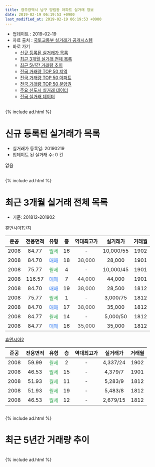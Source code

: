 ```yaml
---
title: 광주광역시 남구 양림동 아파트 실거래 정보
date: 2019-02-19 06:19:53 +0900
last_modified_at: 2019-02-19 06:19:53 +0900
---
```


* 업데이트 : 2019-02-19
* 자료 출처 : [국토교통부 실거래가 공개시스템](http://rt.molit.go.kr)
* 바로 가기
    * [신규 등록된 실거래가 목록](#신규-등록된-실거래가-목록)
    * [최근 3개월 실거래 전체 목록](#최근-3개월-실거래-전체-목록)
    * [최근 5년간 거래량 추이](#최근-5년간-거래량-추이)
    * [전국 거래량 TOP 50 지역](https://ayogom.github.io/apt-trade-info/최근-3개월-전국에서-가장-거래가-많이-발생한-지역)
    * [전국 거래량 TOP 50 아파트](https://ayogom.github.io/apt-trade-info/최근-3개월-전국에서-가장-거래가-많이-발생한-아파트)
    * [전국 거래량 TOP 50 분양권](https://ayogom.github.io/apt-trade-info/최근-3개월-전국에서-가장-거래가-많이-발생한-분양권)
    * [주요 신도시 실거래 데이터](https://ayogom.github.io/apt-trade-info/주요-신도시)
    * [전국 실거래 데이터](https://ayogom.github.io/apt-trade-info/전국)
<br>
{% include ad.html %}
<br>

# 신규 등록된 실거래가 목록
* 실거래가 등록일: 20190219
* 업데이트 된 실거래 수: 0 건

없음

<br>
{% include ad.html %}
<br>

# 최근 3개월 실거래 전체 목록
* 기준: 201812-201902


[휴먼시아1단지](https://search.naver.com/search.naver?query=%EA%B4%91%EC%A3%BC%EA%B4%91%EC%97%AD%EC%8B%9C+%EB%82%A8%EA%B5%AC+%EC%96%91%EB%A6%BC%EB%8F%99+%ED%9C%B4%EB%A8%BC%EC%8B%9C%EC%95%841%EB%8B%A8%EC%A7%80)

|준공|전용면적|유형|층|역대최고가|실거래가|거래월|
|:---:|:---:|:---:|:---:|:---:|:---:|:---:|
|2008|84.77|<span style="color:#34a853">월세</span>|16|<span style="color:#444444">-</span>|10,000/55|1902|
|2008|84.70|<span style="color:#4285f3">매매</span>|18|<span style="color:#444444">38,000</span>|28,000|1901|
|2008|75.77|<span style="color:#34a853">월세</span>|4|<span style="color:#444444">-</span>|10,000/45|1901|
|2008|116.57|<span style="color:#4285f3">매매</span>|7|<span style="color:#444444">44,000</span>|44,000|1901|
|2008|84.70|<span style="color:#4285f3">매매</span>|19|<span style="color:#444444">38,000</span>|28,500|1812|
|2008|75.77|<span style="color:#34a853">월세</span>|1|<span style="color:#444444">-</span>|3,000/75|1812|
|2008|84.70|<span style="color:#4285f3">매매</span>|17|<span style="color:#444444">38,000</span>|35,000|1812|
|2008|84.77|<span style="color:#34a853">월세</span>|14|<span style="color:#444444">-</span>|5,000/50|1812|
|2008|84.77|<span style="color:#4285f3">매매</span>|16|<span style="color:#444444">35,000</span>|35,000|1812|

[휴먼시아2](https://search.naver.com/search.naver?query=%EA%B4%91%EC%A3%BC%EA%B4%91%EC%97%AD%EC%8B%9C+%EB%82%A8%EA%B5%AC+%EC%96%91%EB%A6%BC%EB%8F%99+%ED%9C%B4%EB%A8%BC%EC%8B%9C%EC%95%842)

|준공|전용면적|유형|층|역대최고가|실거래가|거래월|
|:---:|:---:|:---:|:---:|:---:|:---:|:---:|
|2008|59.99|<span style="color:#34a853">월세</span>|2|<span style="color:#444444">-</span>|4,337/24|1902|
|2008|46.53|<span style="color:#34a853">월세</span>|15|<span style="color:#444444">-</span>|4,379/7|1901|
|2008|51.93|<span style="color:#34a853">월세</span>|11|<span style="color:#444444">-</span>|5,283/9|1812|
|2008|51.93|<span style="color:#34a853">월세</span>|19|<span style="color:#444444">-</span>|5,483/8|1812|
|2008|46.53|<span style="color:#34a853">월세</span>|12|<span style="color:#444444">-</span>|2,679/15|1812|


<br>
{% include ad.html %}
<br>

# 최근 5년간 거래량 추이


<div style="width:100%;">
    <canvas id="deal_progress" height="200"></canvas>
</div>

<script>
new Chart(document.getElementById("deal_progress"), {
    type: 'line',
    data: {
        labels: ['201402','201403','201404','201405','201406','201407','201408','201409','201410','201411','201412','201501','201502','201503','201504','201505','201506','201507','201508','201509','201510','201511','201512','201601','201602','201603','201604','201605','201606','201607','201608','201609','201610','201611','201612','201701','201702','201703','201704','201705','201706','201707','201708','201709','201710','201711','201712','201801','201802','201803','201804','201805','201806','201807','201808','201809','201810','201811','201812','201901','201902'],
        datasets: [{
            label: '매매',
            pointRadius: 1,
            data: [7, 6, 7, 1, 6, 4, 6, 8, 7, 8, 9, 5, 3, 3, 2, 4, 7, 2, 2, 1, 4, 4, 1, 6, 4, 9, 2, 3, 3, 5, 4, 8, 10, 6, 4, 5, 7, 6, 5, 11, 2, 3, 6, 6, 6, 4, 3, 5, 5, 8, 3, 3, 2, 4, 5, 4, 5, 1, 3, 2, 0],
            borderColor: "rgba(255, 201, 14, 1)",
            backgroundColor: "rgba(255, 201, 14, 0.5)",
            fill: false,
            lineTension: 0
        },{
            label: '전월세',
            pointRadius: 1,
            data: [1, 9, 4, 3, 6, 24, 11, 6, 2, 4, 2, 3, 3, 3, 6, 6, 7, 6, 2, 2, 4, 2, 3, 4, 8, 4, 5, 0, 6, 17, 8, 1, 2, 4, 6, 7, 4, 8, 2, 6, 9, 1, 2, 3, 2, 2, 1, 2, 1, 3, 4, 1, 1, 20, 6, 4, 2, 7, 5, 2, 2],
            borderColor: "rgba(0, 141, 185, 1)",
            backgroundColor: "rgba(0, 141, 185, 0.5)",
            fill: false,
            lineTension: 0
        }
        ]
    },
    options: {
        responsive: true,
        title: {
            display: false
        },
        tooltips: {
            mode: 'index',
            intersect: false
        },
        hover: {
            mode: 'nearest',
            intersect: true
        },
        scales: {
            xAxes: [{
                display: true,
                scaleLabel: {
                    display: true,
                    labelString: '년/월'
                }
            }],
            yAxes: [{
                display: true,
                ticks: {
                    suggestedMin: 0,
                },
                scaleLabel: {
                    display: true,
                    labelString: '실거래 수'
                }
            }]
        }
    }
});

</script>


<br>
{% include ad.html %}
<br>

